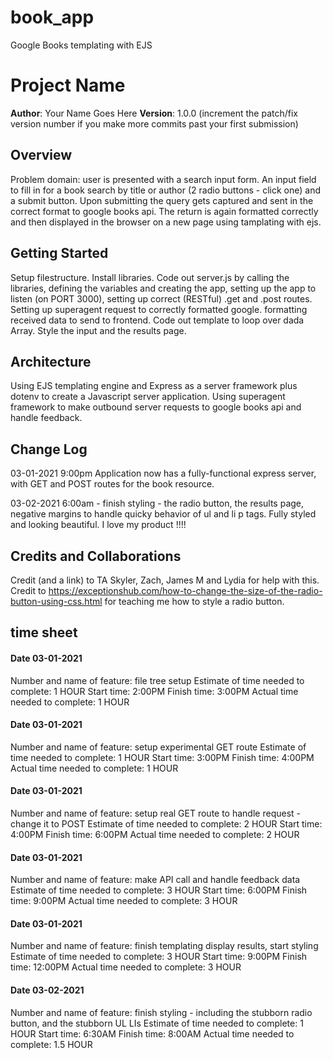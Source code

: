 # book_app

Google Books templating with EJS

# Project Name

**Author**: Your Name Goes Here
**Version**: 1.0.0 (increment the patch/fix version number if you make more commits past your first submission)

## Overview

Problem domain: user is presented with a search input form. An input field to fill in for a book search by title or author (2 radio buttons - click one) and a submit button. Upon submitting the query gets captured and sent in the correct format to google books api. The return is again formatted correctly and then displayed in the browser on a new page using tamplating with ejs.

## Getting Started

Setup filestructure. Install libraries. Code out server.js by calling the libraries, defining the variables and creating the app, setting up the app to listen (on PORT 3000), setting up correct (RESTful) .get and .post routes. Setting up superagent request to correctly formatted google. formatting received data to send to frontend. Code out template to loop over dada Array. Style the input and the results page.

## Architecture

Using EJS templating engine and Express as a server framework plus dotenv to create a Javascript server application. Using superagent framework to make outbound server requests to google books api and handle feedback. 

## Change Log

03-01-2021 9:00pm  Application now has a fully-functional express server, with GET and POST routes for the book resource.

03-02-2021 6:00am - finish styling - the radio button, the results page, negative margins to handle quicky behavior of ul and li p tags. Fully styled and looking beautiful. I love my product !!!!

## Credits and Collaborations
Credit (and a link) to TA Skyler, Zach, James M and Lydia for help with this.
Credit to https://exceptionshub.com/how-to-change-the-size-of-the-radio-button-using-css.html for teaching me how to style a radio button.


## time sheet

#### Date 03-01-2021
Number and name of feature: file tree setup
Estimate of time needed to complete: 1 HOUR
Start time: 2:00PM
Finish time: 3:00PM
Actual time needed to complete: 1 HOUR

#### Date 03-01-2021
Number and name of feature: setup experimental GET route
Estimate of time needed to complete: 1 HOUR
Start time: 3:00PM
Finish time: 4:00PM
Actual time needed to complete: 1 HOUR

#### Date 03-01-2021
Number and name of feature: setup real GET route to handle request - change it to POST
Estimate of time needed to complete: 2 HOUR
Start time: 4:00PM
Finish time: 6:00PM
Actual time needed to complete: 2 HOUR

#### Date 03-01-2021
Number and name of feature: make API call and handle feedback data
Estimate of time needed to complete: 3 HOUR
Start time: 6:00PM
Finish time: 9:00PM
Actual time needed to complete: 3 HOUR

#### Date 03-01-2021
Number and name of feature: finish templating display results, start styling
Estimate of time needed to complete: 3 HOUR
Start time: 9:00PM
Finish time: 12:00PM
Actual time needed to complete: 3 HOUR

#### Date 03-02-2021
Number and name of feature: finish styling - including the stubborn radio button, and the stubborn UL LIs
Estimate of time needed to complete: 1 HOUR
Start time: 6:30AM
Finish time: 8:00AM
Actual time needed to complete: 1.5 HOUR




